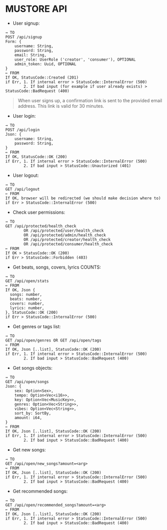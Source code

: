 # MUSTORE API

- User signup:
```
→ TO
POST /api/signup
Form: {
    username: String,
    password: String,
    email: String,
    user_role: UserRole ('creator', 'consumer'), OPTIONAL
    admin_token: Uuid, OPTIONAL
}
← FROM
If OK, StatusCode::Created (201)
if Err, 1. If internal error > StatusCode::InternalError (500)
        2. If bad input (for example if user already exists) > StatusCode::BadRequest (400) 
```
> When user signs up, a confirmation link is sent to the provided email address. This link is valid for 30 minutes. 

- User login:
```
→ TO
POST /api/login
Json: {
    username: String,
    password: String,
}
← FROM
If OK, StatusCode::OK (200)
if Err, 1. If internal error > StatusCode::InternalError (500)
        2. If bad input > StatusCode::Unautorized (401) 
```

- User logout:
```
→ TO
GET /api/logout
← FROM
If OK, browser will be redirected (we should make decision where to)
if Err > StatusCode::InternalError (500)
```

- Check user permissions:
```
→ TO
GET /api/protected/health_check
        OR /api/protected/user/health_check
        OR /api/protected/admin/health_check
        OR /api/protected/creator/health_check
        OR /api/protected/consumer/health_check
← FROM
If OK > StatusCode::OK (200)
if Err > StatusCode::Forbidden (403)
```

- Get beats, songs, covers, lyrics COUNTS:
```
→ TO
GET /api/open/stats
← FROM
If OK, Json {
  songs: number,
  beats: number,
  covers: number,
  lyrics: number,
}, StatusCode::OK (200)
if Err > StatusCode::InternalError (500)
```

- Get genres or tags list:
```
→ TO
GET /api/open/genres OR GET /api/open/tags
← FROM
If OK, Json [..list], StatusCode::OK (200)
if Err, 1. If internal error > StatusCode::InternalError (500)
        2. If bad input > StatusCode::BadRequest (400) 
```

- Get songs objects:
```
→ TO
GET /api/open/songs
Json: {
    sex: Option<Sex>,
    tempo: Option<Vec<i16>>,
    key: Option<Vec<MusicKey>>,
    genres: Option<Vec<String>>,
    vibes: Option<Vec<String>>,
    sort_by: SortBy,
    amount: i64,
}
← FROM
If OK, Json [..list], StatusCode::OK (200)
if Err, 1. If internal error > StatusCode::InternalError (500)
        2. If bad input > StatusCode::BadRequest (400) 
```

- Get new songs:
```
→ TO
GET /api/open/new_songs?amount=<arg>
← FROM
If OK, Json [..list], StatusCode::OK (200)
if Err, 1. If internal error > StatusCode::InternalError (500)
        2. If bad input > StatusCode::BadRequest (400) 
```
- Get recommended songs:
```
→ TO
GET /api/open/recommended_songs?amount=<arg>
← FROM
If OK, Json [..list], StatusCode::OK (200)
if Err, 1. If internal error > StatusCode::InternalError (500)
        2. If bad input > StatusCode::BadRequest (400) 
```

